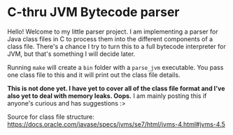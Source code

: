 # C-thru JVM Bytecode parser

Hello! Welcome to my little parser project. I am implementing a parser for Java class files in C to process them into the different components of a class file. There's a chance I try to turn this to a full bytecode interpreter for JVM, but that's something I will decide later.

Running `make` will create a `bin` folder with a `parse_jvm` executable. You pass one class file to this and it will print out the class file details.

**This is not done yet. I have yet to cover all of the class file format and I've also yet to deal with memory leaks. Oops.** I am mainly posting this if anyone's curious and has suggestions :>

Source for class file structure: <https://docs.oracle.com/javase/specs/jvms/se7/html/jvms-4.html#jvms-4.5>